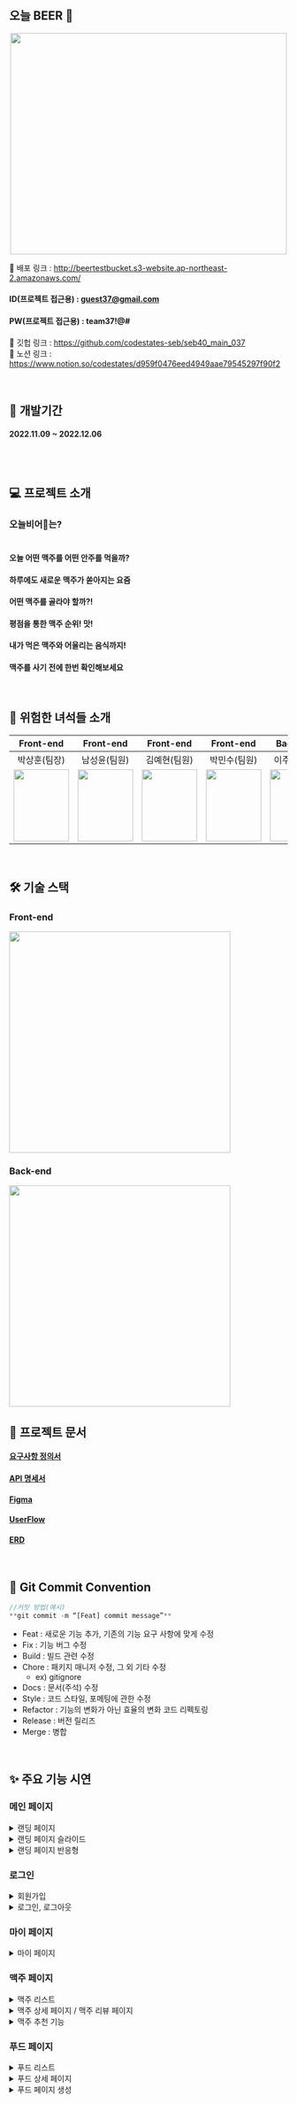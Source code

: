 ## 오늘 BEER 🍺<br>
<p align="center"><img src="https://user-images.githubusercontent.com/80693049/205887789-3ce8d58d-3f3b-4a0e-ad7d-f26669815821.png" width="500" height="400"></p>

🔗 배포 링크 : http://beertestbucket.s3-website.ap-northeast-2.amazonaws.com/<br>
#### ID(프로젝트 접근용) : guest37@gmail.com
#### PW(프로젝트 접근용) : team37!@#
🔗 깃헙 링크 : https://github.com/codestates-seb/seb40_main_037<br>
🔗 노션 링크 : https://www.notion.so/codestates/d959f0476eed4949aae79545297f90f2<br>

<br>

## 📅 개발기간
#### 2022.11.09 ~ 2022.12.06<br><br>

<br>

## 💻 프로젝트 소개
### 오늘비어🍺는?<br><br>
#### 오늘 어떤 맥주를 어떤 안주를 먹을까?
#### 하루에도 새로운 맥주가 쏟아지는 요즘
#### **어떤 맥주를 골라야 할까?!**
#### 평점을 통한 맥주 순위! 맛!
#### 내가 먹은 맥주와 어울리는 음식까지!
#### 맥주를 사기 전에 한번 확인해보세요

<br>

## 🤬 위험한 녀석들 소개
|Front-end|Front-end|Front-end|Front-end|Back-end|Back-end|Back-end|
|:---:|:---:|:---:|:---:|:---:|:---:|:---:|
|박상훈(팀장)|남성윤(팀원)|김예현(팀원)|박민수(팀원)|이주영(팀원)|이신선(팀원)|허진성(팀원)|
|<a href="https://github.com/pung8146"><img src="https://user-images.githubusercontent.com/80693049/205896522-b933d1f4-9a40-4658-bff0-3e2041a127c4.jpg" width="100" height="130"></a>|<a href="https://github.com/Heeyoon0214"><img src="https://user-images.githubusercontent.com/80693049/205896532-a481b871-8763-469d-9ccc-4ef57527af30.jpeg" width="100" height="130"></a>|<a href="https://github.com/roxpray"><img src="https://user-images.githubusercontent.com/80693049/205896740-2e2e0865-c8fb-4708-9e2a-f3659d608e0a.jpeg" width="100" height="130"></a>|<a href="https://github.com/pms2259"><img src="https://user-images.githubusercontent.com/80693049/205896560-736aa749-da29-404f-9ebe-091eb7ec48b1.jpg" width="100" height="130"></a>|<a href="https://github.com/homebird9"><img src="https://user-images.githubusercontent.com/80693049/205896577-8c6532df-0d51-4cb7-9aed-fc1b418fbec5.jpg" width="100" height="130"></a>|<a href="https://github.com/sean8430"><img src="https://user-images.githubusercontent.com/80693049/205896583-bdf91df4-3f2d-4c49-8eb4-49b72f330080.jpg" width="100" height="130"></a>|<a href="https://github.com/JEENSUNG"><img src="https://user-images.githubusercontent.com/80693049/205896586-0e8a6705-ec8e-45ec-9bb8-4717e6b98dc9.jpg" width="100" height="130"></a>|

<br>

## 🛠 기술 스택
### Front-end
<img src="https://user-images.githubusercontent.com/80693049/205899858-1bd8fda5-6efc-4432-8915-57afd44f43ff.png" width="400">

<br>

### Back-end
<img src="https://user-images.githubusercontent.com/80693049/205899985-4b28bbbf-d0c4-4e1c-bccc-d175165e5563.png" width="400">

## 📁 프로젝트 문서
#### [요구사항 정의서](https://docs.google.com/spreadsheets/d/114aI0Tw4LY1z5jwaYQJZqNepJMoSuP69dqVCqsSDL7k/edit#gid=0)
#### [API 명세서](https://docs.google.com/spreadsheets/d/114aI0Tw4LY1z5jwaYQJZqNepJMoSuP69dqVCqsSDL7k/edit#gid=1119248625)
#### [Figma](https://www.figma.com/file/Iqe08JFYfPmyKmCkJJtTSM/Airbnb-x-Figma-(Community)?node-id=0%3A1&t=T2c47Deu3frLhmp4-0)
#### [UserFlow](https://www.notion.so/codestates/40-Team-c7332b8e87124fff938f0eb79cf51ba6#380be06e75a741cfa18e14bfb2ec6e2e)
#### [ERD](https://www.notion.so/codestates/40-Team-c7332b8e87124fff938f0eb79cf51ba6#5e65e1e62b0d4dd2a8fba4fa3d0db879)

<br>

## 📌 Git Commit Convention
```jsx
//커밋 방법(예시)
**git commit -m “[Feat] commit message”** 
```
- Feat : 새로운 기능 추가, 기존의 기능 요구 사항에 맞게 수정
- Fix : 기능 버그 수정
- Build : 빌드 관련 수정
- Chore : 패키지 매니저 수정, 그 외 기타 수정
    - ex) gitignore
- Docs : 문서(주석) 수정
- Style : 코드 스타일, 포메팅에 관한 수정
- Refactor : 기능의 변화가 아닌 효율의 변화 코드 리펙토링
- Release : 버전 릴리즈
- Merge : 병합

<br>

## ✨ 주요 기능 시연
### 메인 페이지
<details><summary>랜딩 페이지</summary>
  
![main](https://user-images.githubusercontent.com/80693049/205941535-c5e824b8-744c-43b8-8709-212be8df7c86.gif)
  
</details>

<details><summary>랜딩 페이지 슬라이드</summary>
  
![MainSlide](https://user-images.githubusercontent.com/80693049/205927720-4d78d46f-2898-46be-b74a-297516585bd8.gif)

</details>

<details><summary>랜딩 페이지 반응형</summary>
  
![MainReactive](https://user-images.githubusercontent.com/80693049/205912795-94d5be47-d5be-402f-97fe-e61dcb31fef5.gif)

</details>

### 로그인
<details><summary>회원가입</summary>
  
![SignUp](https://user-images.githubusercontent.com/80693049/205914082-e0b69f9b-d64c-492e-a328-b813c731d1cb.gif)

</details>

<details><summary>로그인, 로그아웃</summary>
  
![Login](https://user-images.githubusercontent.com/80693049/205914117-30469753-b1b0-4919-8248-8203b8e3d682.gif)

</details>

### 마이 페이지
<details><summary>마이 페이지</summary>
  
![맥주상세페이지.gif](https://s3-us-west-2.amazonaws.com/secure.notion-static.com/0d7ffc45-a1ec-4e91-9028-3f8bf09a5e1a/%EB%A7%A5%EC%A3%BC%EC%83%81%EC%84%B8%ED%8E%98%EC%9D%B4%EC%A7%80.gif)

</details>

### 맥주 페이지
<details><summary>맥주 리스트</summary>
  
![BeerList](https://user-images.githubusercontent.com/80693049/205914047-19f6ce0c-25ac-41a5-b2aa-39ae5fc01a04.gif)

</details>

<details><summary>맥주 상세 페이지 / 맥주 리뷰 페이지</summary>
  
![맥주상세페이지.gif](https://s3-us-west-2.amazonaws.com/secure.notion-static.com/0d7ffc45-a1ec-4e91-9028-3f8bf09a5e1a/%EB%A7%A5%EC%A3%BC%EC%83%81%EC%84%B8%ED%8E%98%EC%9D%B4%EC%A7%80.gif)

</details>

<details><summary>맥주 추천 기능</summary>
  
시연 GIF

</details>

### 푸드 페이지
<details><summary>푸드 리스트</summary>
  
![Foodlist](https://user-images.githubusercontent.com/80693049/205912239-640e7bd4-31cd-4f75-b375-5b85813eaead.gif)

</details>

<details><summary>푸드 상세 페이지</summary>
  
![FoodDetail](https://user-images.githubusercontent.com/80693049/205909611-9e0e55c3-2d64-44d7-a783-997b408f4767.gif)

</details>

<details><summary>푸드 페이지 생성</summary>
  
![FoodCreate](https://user-images.githubusercontent.com/80693049/205909628-519e254d-cee8-404b-a510-f706965da9b9.gif)

</details>
